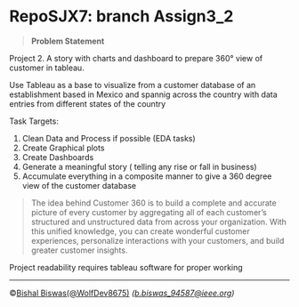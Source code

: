 # RepoSJX7: branch Assign3_2
>__Problem Statement__

Project 2. A story with charts and dashboard to prepare 360° view of customer in tableau.
 
 Use Tableau as a base to visualize from a customer database of an establishment based in Mexico and spannig across the country with data entries from different states of the country
 
 Task Targets:
 1. Clean Data and Process if possible (EDA tasks)
 2. Create Graphical plots
 3. Create Dashboards
 4. Generate a meaningful story ( telling any rise or fall in business)
 5. Accumulate everything in a composite manner to give a 360 degree view of the customer database

> The idea behind Customer 360 is to build a complete and accurate picture of every customer by aggregating all of each customer’s structured and unstructured data from across your organization. With this unified knowledge, you can create wonderful customer experiences, personalize interactions with your customers, and build greater customer insights.
> 

Project readability requires tableau software for proper working 

---
&copy;[Bishal Biswas(@WolfDev8675)](https://github.com/WolfDev8675)
_(b.biswas_94587@ieee.org)_
